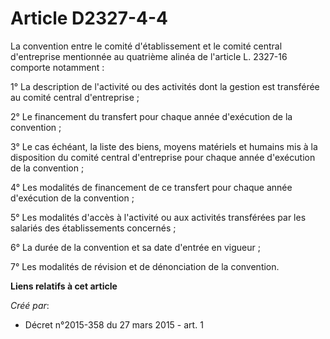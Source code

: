# Article D2327-4-4

La convention entre le comité d'établissement et le comité central d'entreprise mentionnée au quatrième alinéa de l'article
L. 2327-16 comporte notamment : 

1° La description de l'activité ou des activités dont la gestion est transférée au comité central d'entreprise ; 

2° Le financement du transfert pour chaque année d'exécution de la convention ; 

3° Le cas échéant, la liste des biens, moyens matériels et humains mis à la disposition du comité central d'entreprise pour
chaque année d'exécution de la convention ; 

4° Les modalités de financement de ce transfert pour chaque année d'exécution de la convention ; 

5° Les modalités d'accès à l'activité ou aux activités transférées par les salariés des établissements concernés ; 

6° La durée de la convention et sa date d'entrée en vigueur ; 

7° Les modalités de révision et de dénonciation de la convention.

**Liens relatifs à cet article**

_Créé par_:

  - Décret n°2015-358 du 27 mars 2015 - art. 1
